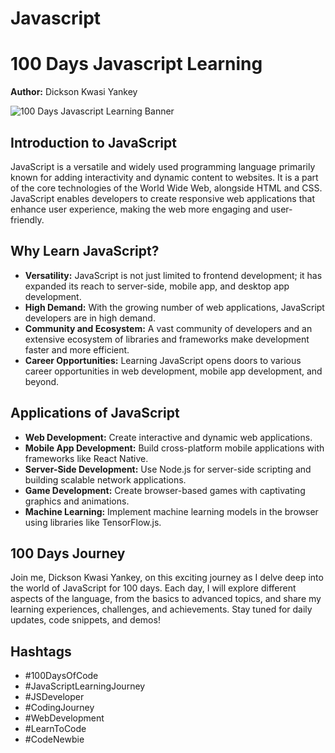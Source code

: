 # Javascript

# 100 Days Javascript Learning

**Author:** Dickson Kwasi Yankey

![100 Days Javascript Learning Banner](https://www.google.com/url?sa=i&url=https%3A%2F%2Fblog.teamtreehouse.com%2Ftry-100daysofcode-with-treehouse&psig=AOvVaw1xKJo0aTGeTy1T9mE98MjW&ust=1696343330201000&source=images&cd=vfe&opi=89978449&ved=0CBEQjRxqFwoTCOCti7_J14EDFQAAAAAdAAAAABAJ)



## Introduction to JavaScript
JavaScript is a versatile and widely used programming language primarily known for adding interactivity and dynamic content to websites. It is a part of the core technologies of the World Wide Web, alongside HTML and CSS. JavaScript enables developers to create responsive web applications that enhance user experience, making the web more engaging and user-friendly.

## Why Learn JavaScript?
- **Versatility:** JavaScript is not just limited to frontend development; it has expanded its reach to server-side, mobile app, and desktop app development.
- **High Demand:** With the growing number of web applications, JavaScript developers are in high demand.
- **Community and Ecosystem:** A vast community of developers and an extensive ecosystem of libraries and frameworks make development faster and more efficient.
- **Career Opportunities:** Learning JavaScript opens doors to various career opportunities in web development, mobile app development, and beyond.

## Applications of JavaScript
- **Web Development:** Create interactive and dynamic web applications.
- **Mobile App Development:** Build cross-platform mobile applications with frameworks like React Native.
- **Server-Side Development:** Use Node.js for server-side scripting and building scalable network applications.
- **Game Development:** Create browser-based games with captivating graphics and animations.
- **Machine Learning:** Implement machine learning models in the browser using libraries like TensorFlow.js.

## 100 Days Journey
Join me, Dickson Kwasi Yankey, on this exciting journey as I delve deep into the world of JavaScript for 100 days. Each day, I will explore different aspects of the language, from the basics to advanced topics, and share my learning experiences, challenges, and achievements. Stay tuned for daily updates, code snippets, and demos!

## Hashtags
- #100DaysOfCode
- #JavaScriptLearningJourney
- #JSDeveloper
- #CodingJourney
- #WebDevelopment
- #LearnToCode
- #CodeNewbie
